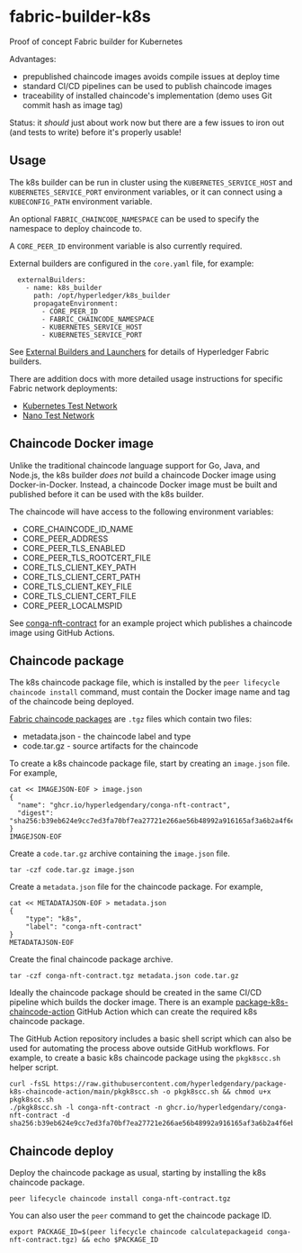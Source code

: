 # fabric-builder-k8s

Proof of concept Fabric builder for Kubernetes

Advantages:
- prepublished chaincode images avoids compile issues at deploy time
- standard CI/CD pipelines can be used to publish chaincode images
- traceability of installed chaincode's implementation (demo uses Git commit hash as image tag)

Status: it _should_ just about work now but there are a few issues to iron out (and tests to write) before it's properly usable!

## Usage

The k8s builder can be run in cluster using the `KUBERNETES_SERVICE_HOST` and `KUBERNETES_SERVICE_PORT` environment variables, or it can connect using a `KUBECONFIG_PATH` environment variable.

An optional `FABRIC_CHAINCODE_NAMESPACE` can be used to specify the namespace to deploy chaincode to.

A `CORE_PEER_ID` environment variable is also currently required.

External builders are configured in the `core.yaml` file, for example:

```
  externalBuilders:
    - name: k8s_builder
      path: /opt/hyperledger/k8s_builder
      propagateEnvironment:
        - CORE_PEER_ID
        - FABRIC_CHAINCODE_NAMESPACE
        - KUBERNETES_SERVICE_HOST
        - KUBERNETES_SERVICE_PORT
```

See [External Builders and Launchers](https://hyperledger-fabric.readthedocs.io/en/latest/cc_launcher.html) for details of Hyperledger Fabric builders.

There are addition docs with more detailed usage instructions for specific Fabric network deployments:

- [Kubernetes Test Network](docs/TEST_NETWORK_K8S.md)
- [Nano Test Network](docs/TEST_NETWORK_NANO.md)

## Chaincode Docker image

Unlike the traditional chaincode language support for Go, Java, and Node.js, the k8s builder *does not* build a chaincode Docker image using Docker-in-Docker.
Instead, a chaincode Docker image must be built and published before it can be used with the k8s builder.

The chaincode will have access to the following environment variables:

- CORE_CHAINCODE_ID_NAME
- CORE_PEER_ADDRESS
- CORE_PEER_TLS_ENABLED
- CORE_PEER_TLS_ROOTCERT_FILE
- CORE_TLS_CLIENT_KEY_PATH
- CORE_TLS_CLIENT_CERT_PATH
- CORE_TLS_CLIENT_KEY_FILE
- CORE_TLS_CLIENT_CERT_FILE
- CORE_PEER_LOCALMSPID

See [conga-nft-contract](https://github.com/hyperledgendary/conga-nft-contract) for an example project which publishes a chaincode image using GitHub Actions.

## Chaincode package

The k8s chaincode package file, which is installed by the `peer lifecycle chaincode install` command, must contain the Docker image name and tag of the chaincode being deployed.

[Fabric chaincode packages](https://hyperledger-fabric.readthedocs.io/en/latest/cc_launcher.html#chaincode-packages) are `.tgz` files which contain two files:

- metadata.json - the chaincode label and type
- code.tar.gz - source artifacts for the chaincode

To create a k8s chaincode package file, start by creating an `image.json` file.
For example,

```shell
cat << IMAGEJSON-EOF > image.json
{
  "name": "ghcr.io/hyperledgendary/conga-nft-contract",
  "digest": "sha256:b39eb624e9cc7ed3fa70bf7ea27721e266ae56b48992a916165af3a6b2a4f6eb"
}
IMAGEJSON-EOF
```

Create a `code.tar.gz` archive containing the `image.json` file.

```shell
tar -czf code.tar.gz image.json
```

Create a `metadata.json` file for the chaincode package.
For example,

```shell
cat << METADATAJSON-EOF > metadata.json
{
    "type": "k8s",
    "label": "conga-nft-contract"
}
METADATAJSON-EOF
```

Create the final chaincode package archive.

```shell
tar -czf conga-nft-contract.tgz metadata.json code.tar.gz
```

Ideally the chaincode package should be created in the same CI/CD pipeline which builds the docker image.
There is an example [package-k8s-chaincode-action](https://github.com/hyperledgendary/package-k8s-chaincode-action) GitHub Action which can create the required k8s chaincode package.

The GitHub Action repository includes a basic shell script which can also be used for automating the process above outside GitHub workflows.
For example, to create a basic k8s chaincode package using the `pkgk8scc.sh` helper script.

```shell
curl -fsSL https://raw.githubusercontent.com/hyperledgendary/package-k8s-chaincode-action/main/pkgk8scc.sh -o pkgk8scc.sh && chmod u+x pkgk8scc.sh
./pkgk8scc.sh -l conga-nft-contract -n ghcr.io/hyperledgendary/conga-nft-contract -d sha256:b39eb624e9cc7ed3fa70bf7ea27721e266ae56b48992a916165af3a6b2a4f6eb
```

## Chaincode deploy

Deploy the chaincode package as usual, starting by installing the k8s chaincode package.

```shell
peer lifecycle chaincode install conga-nft-contract.tgz
```

You can also user the `peer` command to get the chaincode package ID.

```shell
export PACKAGE_ID=$(peer lifecycle chaincode calculatepackageid conga-nft-contract.tgz) && echo $PACKAGE_ID
```
